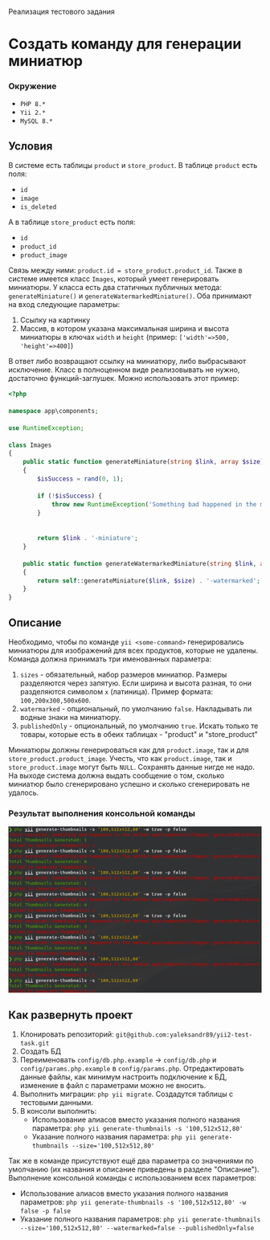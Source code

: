 Реализация тестового задания

# Создать команду для генерации миниатюр

### Окружение

* `PHP 8.*`
* `Yii 2.*`
* `MySQL 8.*`

## Условия

В системе есть таблицы `product` и `store_product`. В таблице `product` есть поля:
* `id`
* `image`
* `is_deleted`

A в таблице `store_product` есть поля:
* `id`
* `product_id`
* `product_image`

Связь между ними: `product.id = store_product.product_id`. Также в системе имеется класс `Images`, который умеет генерировать миниатюры. У класса есть два статичных публичных метода:
`generateMiniature()` и `generateWatermarkedMiniature()`. Оба принимают на вход следующие параметры:

1. Ссылку на картинку
2. Массив, в котором указана максимальная ширина и высота миниатюры в ключах `width` и `height` (пример: `['width'=>500, 'height'=>400]`)

В ответ либо возвращают ссылку на миниатюру, либо выбрасывают исключение. Класс в полноценном виде реализовывать не нужно, достаточно функций-заглушек.
Можно использовать этот пример:

```php
<?php

namespace app\components;

use RuntimeException;

class Images
{
    public static function generateMiniature(string $link, array $size): string
    {
        $isSuccess = rand(0, 1);

        if (!$isSuccess) {
            throw new RuntimeException('Something bad happened in the method ' . __METHOD__);
        }


        return $link . '-miniature';
    }

    public static function generateWatermarkedMiniature(string $link, array $size): string
    {
        return self::generateMiniature($link, $size) . '-watermarked';
    }
}
```
## Описание

Необходимо, чтобы по команде `yii <some-command>` генерировались миниатюры для изображений для всех продуктов, которые не удалены. Команда должна принимать три именованных параметра:
1. `sizes` - обязательный, набор размеров миниатюр. Размеры разделяются через запятую. Если ширина и высота разная, то они разделяются символом `x` (латиница).
Пример формата: `100,200x300,500x600`.
2. `watermarked` - опциональный, по умолчанию `false`. Накладывать ли водные знаки на миниатюру.
3. `publishedOnly` - опциональный, по умолчанию `true`. Искать только те товары, которые есть в обеих таблицах - "product" и "store_product"

Миниатюры должны генерироваться как для `product.image`, так и для `store_product.product_image`. Учесть, что как `product.image`, так и `store_product.image` могут быть `NULL`.
Сохранять данные нигде не надо.
На выходе система должна выдать сообщение о том, сколько миниатюр было сгенерировано успешно и сколько сгенерировать не удалось.

### Результат выполнения консольной команды

![yii2-result-output-console-command.png](yii2-result-output-console-command.png)

## Как развернуть проект

1. Клонировать репозиторий: `git@github.com:yaleksandr89/yii2-test-task.git`
2. Создать БД
3. Переименовать `config/db.php.example` -> `config/db.php` и `config/params.php.example` в `config/params.php`. Отредактировать данные файлы, как минимум настроить подключение к БД, изменение в файл с параметрами можно не вносить.
4. Выполнить миграции: `php yii migrate`. Создадутся таблицы с тестовыми данными.
5. В консоли выполнить:
   * Использование алиасов вместо указания полного названия параметра: `php yii generate-thumbnails -s '100,512x512,80'`
   * Указание полного названия параметра: `php yii generate-thumbnails --size='100,512x512,80'`

Так же в команде присутствуют ещё два параметра со значениями по умолчанию (их названия и описание приведены в разделе "Описание"). Выполнение 
консольной команды с использованием всех параметров:

* Использование алиасов вместо указания полного названия параметров: `php yii generate-thumbnails -s '100,512x512,80' -w false -p false`
* Указание полного названия параметров: `php yii generate-thumbnails --size='100,512x512,80' --watermarked=false --publishedOnly=false`